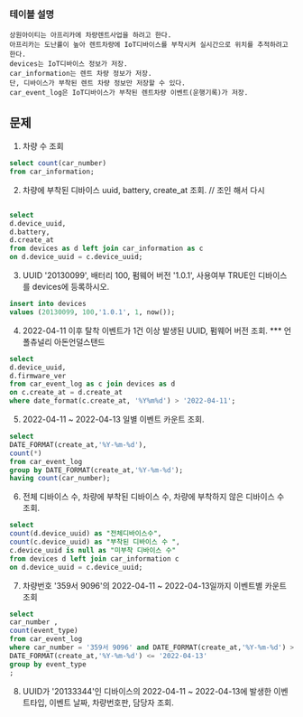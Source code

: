 ### 테이블 설명
    상원아이티는 아프리카에 차량렌트사업을 하려고 한다.
    아프리카는 도난률이 높아 렌트차량에 IoT디바이스를 부착시켜 실시간으로 위치를 추적하려고 한다.
    devices는 IoT디바이스 정보가 저장.
    car_information는 렌트 차량 정보가 저장. 
    단, 디바이스가 부착된 렌트 차량 정보만 저장할 수 있다.
    car_event_log은 IoT디바이스가 부착된 렌트차량 이벤트(운행기록)가 저장.

## 문제

1. 차량 수 조회
```sql
select count(car_number) 
from car_information;
```

2. 차량에 부착된 디바이스 uuid, battery, create_at 조회. // 조인 해서 다시 
```sql

select 
d.device_uuid,
d.battery,
d.create_at
from devices as d left join car_information as c
on d.device_uuid = c.device_uuid;

```
3. UUID '20130099', 배터리 100, 펌웨어 버전 '1.0.1', 사용여부 TRUE인 디바이스를 devices에 등록하시오.
```sql
insert into devices
values (20130099, 100,'1.0.1', 1, now());
```


4. 2022-04-11 이후 탈착 이벤트가 1건 이상 발생된 UUID, 펌웨어 버전 조회. *** 언폴츄널리 아돈언덜스탠드

```sql
select 
d.device_uuid,
d.firmware_ver 
from car_event_log as c join devices as d
on c.create_at = d.create_at 
where date_format(c.create_at, '%Y%m%d') > '2022-04-11';

```
5. 2022-04-11 ~ 2022-04-13 일별 이벤트 카운트 조회.  
```sql
select 
DATE_FORMAT(create_at,'%Y-%m-%d'),
count(*) 
from car_event_log 
group by DATE_FORMAT(create_at,'%Y-%m-%d');
having count(car_number);
```

6. 전체 디바이스 수, 차량에 부착된 디바이스 수, 차량에 부착하지 않은 디바이스 수 조회.
```sql
select 
count(d.device_uuid) as "전체디바이스수",
count(c.device_uuid) as "부착된 디바이스 수 ",
c.device_uuid is null as "미부착 디바이스 수"
from devices d left join car_information c 
on d.device_uuid = c.device_uuid;

```
7. 차량번호 '359서 9096'의 2022-04-11 ~ 2022-04-13일까지 이벤트별 카운트 조회
```sql
select 
car_number ,
count(event_type) 
from car_event_log 
where car_number = '359서 9096' and DATE_FORMAT(create_at,'%Y-%m-%d') >= '2022-04-11' or
DATE_FORMAT(create_at,'%Y-%m-%d') <= '2022-04-13'
group by event_type 
;

```


8. UUID가 '20133344'인 디바이스의 2022-04-11 ~ 2022-04-13에 발생한 이벤트타입, 이벤트 날짜, 차량번호판, 담당자 조회.